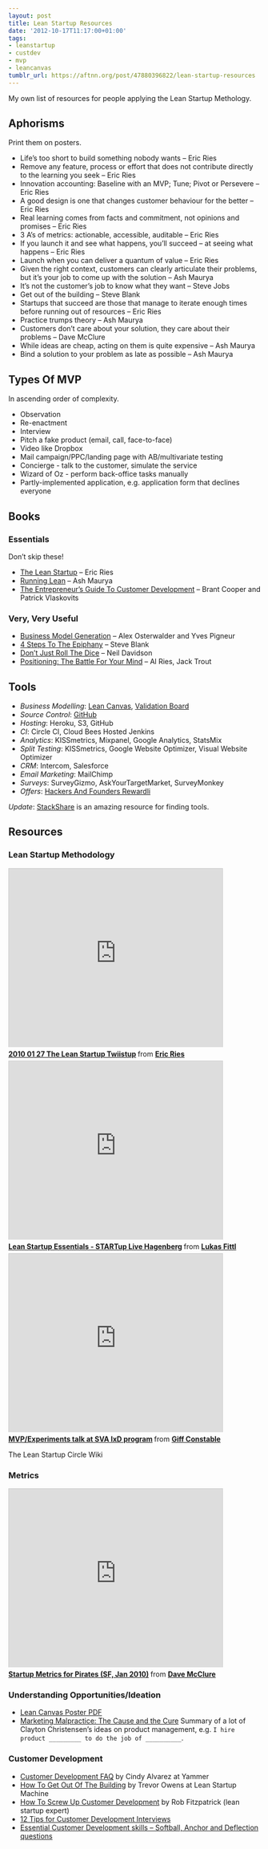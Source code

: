 ```yaml
---
layout: post
title: Lean Startup Resources
date: '2012-10-17T11:17:00+01:00'
tags:
- leanstartup
- custdev
- mvp
- leancanvas
tumblr_url: https://aftnn.org/post/47880396822/lean-startup-resources
---
```

<p>My own list of resources for people applying the Lean Startup Methology.</p>

<h2>Aphorisms</h2>

<p>Print them on posters.</p>

<ul>
<li>Life&rsquo;s too short to build something nobody wants – Eric Ries</li>
<li>Remove any feature, process or effort that does not contribute directly to the learning you seek – Eric Ries</li>
<li>Innovation accounting: Baseline with an MVP; Tune; Pivot or Persevere – Eric Ries</li>
<li>A good design is one that changes customer behaviour for the better – Eric Ries</li>
<li>Real learning comes from facts and commitment, not opinions and promises – Eric Ries</li>
<li>3 A&rsquo;s of metrics: actionable, accessible, auditable – Eric Ries</li>
<li>If you launch it and see what happens, you&rsquo;ll succeed – at seeing what happens – Eric Ries</li>
<li>Launch when you can deliver a quantum of value – Eric Ries</li>
<li>Given the right context, customers can clearly articulate their problems, but it&rsquo;s your job to come up with the solution – Ash Maurya</li>
<li>It&rsquo;s not the customer&rsquo;s job to know what they want – Steve Jobs</li>
<li>Get out of the building – Steve Blank</li>
<li>Startups that succeed are those that manage to iterate enough times before running out of resources – Eric Ries</li>
<li>Practice trumps theory – Ash Maurya</li>
<li>Customers don&rsquo;t care about your solution, they care about their problems – Dave McClure</li>
<li>While ideas are cheap, acting on them is quite expensive – Ash Maurya</li>
<li>Bind a solution to your problem as late as possible – Ash Maurya</li>
</ul>

<h2>Types Of MVP</h2>

<p>In ascending order of complexity.</p>

<ul>
<li>Observation</li>
<li>Re-enactment</li>
<li>Interview</li>
<li>Pitch a fake product (email, call, face-to-face)</li>
<li>Video like Dropbox</li>
<li>Mail campaign/PPC/landing page with AB/multivariate testing</li>
<li>Concierge - talk to the customer, simulate the service</li>
<li>Wizard of Oz - perform back-office tasks manually</li>
<li>Partly-implemented application, e.g. application form that declines everyone</li>
</ul>

<h2>Books</h2>

<h3>Essentials</h3>

<p>Don&rsquo;t skip these!</p>

<ul>
<li><a href="http://theleanstartup.com/">The Lean Startup</a> – Eric Ries</li>
<li><a href="http://www.runningleanhq.com/">Running Lean</a> – Ash Maurya</li>
<li><a href="http://custdev.com/">The Entrepreneur&rsquo;s Guide To Customer Development</a> – Brant Cooper and Patrick Vlaskovits</li>
</ul>

<h3>Very, Very Useful</h3>

<ul>
<li><a href="http://www.businessmodelgeneration.com/book">Business Model Generation</a> – Alex Osterwalder and Yves Pigneur</li>
<li><a href="http://www.amazon.co.uk/Four-Steps-Epiphany-Steven-Blank/dp/0976470705">4 Steps To The Epiphany</a> – Steve Blank</li>
<li><a href="http://neildavidson.com/download/dont-just-roll-the-dice/">Don&rsquo;t Just Roll The Dice</a> – Neil Davidson</li>
<li><a href="http://www.amazon.co.uk/Positioning-Battle-Your-Al-Ries/dp/0071373586">Positioning: The Battle For Your Mind</a> – Al Ries, Jack Trout</li>
</ul>

<h2>Tools</h2>

<ul>
<li><em>Business Modelling</em>: <a href="http://leancanvas.com/">Lean Canvas</a>, <a href="http://leanstartupmachine.com/validationboard/">Validation Board</a></li>
<li><em>Source Control</em>: <a href="https://github.com/">GitHub</a></li>
<li><em>Hosting</em>: Heroku, S3, GitHub</li>
<li><em>CI</em>: Circle CI, Cloud Bees Hosted Jenkins</li>
<li><em>Analytics</em>: KISSmetrics, Mixpanel, Google Analytics, StatsMix</li>
<li><em>Split Testing</em>: KISSmetrics, Google Website Optimizer, Visual Website Optimizer</li>
<li><em>CRM</em>: Intercom, Salesforce</li>
<li><em>Email Marketing</em>: MailChimp</li>
<li><em>Surveys</em>: SurveyGizmo, AskYourTargetMarket, SurveyMonkey</li>
<li><em>Offers</em>: <a href="http://hackersandfounders.rewardli.com/">Hackers And Founders Rewardli</a></li>
</ul>

<p><em>Update</em>: <a href="http://stackshare.io/">StackShare</a> is an amazing resource for finding tools.</p>

<h2>Resources</h2>

<h3>Lean Startup Methodology</h3>

<iframe src="http://www.slideshare.net/slideshow/embed_code/3018080?rel=0" width="427" height="356" frameborder="0" marginwidth="0" marginheight="0" scrolling="no" style="border:1px solid #CCC;border-width:1px 1px 0;margin-bottom:5px"> </iframe>

<div style="margin-bottom:5px"> <strong> <a href="http://www.slideshare.net/startuplessonslearned/2010-01-27-the-lean-startup-twiistup" title="2010 01 27 The Lean Startup Twiistup" target="_blank">2010 01 27 The Lean Startup Twiistup</a> </strong> from <strong><a href="http://www.slideshare.net/startuplessonslearned" target="_blank">Eric Ries</a></strong> </div>

<iframe src="http://www.slideshare.net/slideshow/embed_code/7962824" width="427" height="356" frameborder="0" marginwidth="0" marginheight="0" scrolling="no" style="border:1px solid #CCC;border-width:1px 1px 0;margin-bottom:5px"> </iframe>

<div style="margin-bottom:5px"> <strong> <a href="http://www.slideshare.net/lfittl/lean-startup-essentials" title="Lean Startup Essentials - STARTup Live Hagenberg" target="_blank">Lean Startup Essentials - STARTup Live Hagenberg</a> </strong> from <strong><a href="http://www.slideshare.net/lfittl" target="_blank">Lukas Fittl</a></strong> </div>

<iframe src="http://www.slideshare.net/slideshow/embed_code/11144479" width="427" height="356" frameborder="0" marginwidth="0" marginheight="0" scrolling="no" style="border:1px solid #CCC;border-width:1px 1px 0;margin-bottom:5px"> </iframe>

<div style="margin-bottom:5px"> <strong> <a href="http://www.slideshare.net/giffc/mvpexperiments-talk-at-sva-ixd-program" title="MVP/Experiments talk at SVA IxD program" target="_blank">MVP/Experiments talk at SVA IxD program</a> </strong> from <strong><a href="http://www.slideshare.net/giffc" target="_blank">Giff Constable</a></strong> </div>

<p>The Lean Startup Circle Wiki</p>

<h3>Metrics</h3>

<iframe src="http://www.slideshare.net/slideshow/embed_code/2992302?rel=0" width="427" height="356" frameborder="0" marginwidth="0" marginheight="0" scrolling="no" style="border:1px solid #CCC;border-width:1px 1px 0;margin-bottom:5px"> </iframe>

<div style="margin-bottom:5px"> <strong> <a href="http://www.slideshare.net/dmc500hats/startup-metrics-for-pirates-sf-jan-2010" title="Startup Metrics for Pirates (SF, Jan 2010)" target="_blank">Startup Metrics for Pirates (SF, Jan 2010)</a> </strong> from <strong><a href="http://www.slideshare.net/dmc500hats" target="_blank">Dave McClure</a></strong> </div>

<h3>Understanding Opportunities/Ideation</h3>

<ul>
<li><a href="http://blog.diotalevi.com.s3.amazonaws.com/leancanvas.pdf">Lean Canvas Poster PDF</a></li>
<li><a href="http://www.imediaconnection.com/content/presentations/06adtechsf/SF06_TaddyHall_WorkshopMarketingMalpractice.pdf">Marketing Malpractice: The Cause and the Cure</a>
Summary of a lot of Clayton Christensen&rsquo;s ideas on product management, e.g. <code>I hire product _________ to do the job of __________</code>.</li>
</ul>

<h3>Customer Development</h3>

<ul>
<li><a href="http://www.cindyalvarez.com/learning/faq-customer-development-for-product-managers">Customer Development FAQ</a> by Cindy Alvarez at Yammer</li>
<li><a href="http://blog.leanstartupmachine.com/2012/10/how-to-get-out-of-the-building-with-the-validation-board">How To Get Out Of The Building</a> by Trevor Owens at Lean Startup Machine</li>
<li><a href="http://dex.io/robfitz/how-to-screw-up-custdev/">How To Screw Up Customer Development</a> by Rob Fitzpatrick (lean startup expert)</li>
<li><a href="http://giffconstable.com/2011/07/12-tips-for-customer-development-interviews-revised/">12 Tips for Customer Development Interviews</a></li>
<li><a href="http://www.saintsal.com/2012/09/softball-anchor-and-deflection-questions/">Essential Customer Development skills – Softball, Anchor and Deflection questions</a></li>
</ul>
